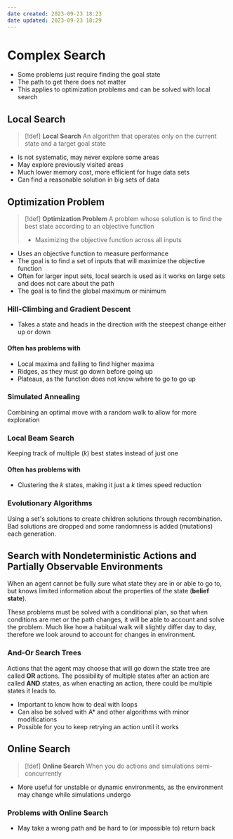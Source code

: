 ```yaml
---
date created: 2023-09-23 18:23
date updated: 2023-09-23 18:29
---
```


# Complex Search

- Some problems just require finding the goal state
- The path to get there does not matter
- This applies to optimization problems and can be solved with local search

## Local Search

> [!def]
> **Local Search**
> An algorithm that operates only on the current state and a target goal state

- Is not systematic, may never explore some areas
- May explore previously visited areas
- Much lower memory cost, more efficient for huge data sets
- Can find a reasonable solution in big sets of data

## Optimization Problem

> [!def]
> **Optimization Problem**
> A problem whose solution is to find the best state according to an objective function
>
> - Maximizing the objective function across all inputs

- Uses an objective function to measure performance
- The goal is to find a set of inputs that will maximize the objective function
- Often for larger input sets, local search is used as it works on large sets and does not care about the path
- The goal is to find the global maximum or minimum

### Hill-Climbing and Gradient Descent

- Takes a state and heads in the direction with the steepest change either up or down

#### Often has problems with 

- Local maxima and failing to find higher maxima
- Ridges, as they must go down before going up
- Plateaus, as the function does not know where to go to go up

### Simulated Annealing

Combining an optimal move with a random walk to allow for more exploration

### Local Beam Search

Keeping track of multiple ($k$) best states instead of just one
#### Often has problems with

- Clustering the $k$ states, making it just a $k$ times speed reduction

### Evolutionary Algorithms

Using a set's solutions to create children solutions through recombination. Bad solutions are dropped and some randomness is added (mutations) each generation.

## Search with Nondeterministic Actions and Partially Observable Environments

When an agent cannot be fully sure what state they are in or able to go to, but knows limited information about the properties of the state (**belief state**).

These problems must be solved with a conditional plan, so that when conditions are met or the path changes, it will be able to account and solve the problem. Much like how a habitual walk will slightly differ day to day, therefore we look around to account for changes in environment.

### And-Or Search Trees

Actions that the agent may choose that will go down the state tree are called **OR** actions.
The possibility of multiple states after an action are called **AND** states, as when enacting an action, there could be multiple states it leads to.

- Important to know how to deal with loops
- Can also be solved with A* and other algorithms with minor modifications
- Possible for you to keep retrying an action until it works

## Online Search

> [!def]
> **Online Search**
> When you do actions and simulations semi-concurrently

- More useful for unstable or dynamic environments, as the environment may change while simulations undergo

### Problems with Online Search

- May take a wrong path and be hard to (or impossible to) return back
